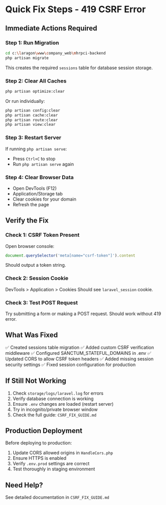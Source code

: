 # Quick Fix Steps - 419 CSRF Error

## Immediate Actions Required

### Step 1: Run Migration
```bash
cd c:\laragon\www\company_web\mhrpci-backend
php artisan migrate
```
This creates the required `sessions` table for database session storage.

### Step 2: Clear All Caches
```bash
php artisan optimize:clear
```
Or run individually:
```bash
php artisan config:clear
php artisan cache:clear
php artisan route:clear
php artisan view:clear
```

### Step 3: Restart Server
If running `php artisan serve`:
- Press `Ctrl+C` to stop
- Run `php artisan serve` again

### Step 4: Clear Browser Data
- Open DevTools (F12)
- Application/Storage tab
- Clear cookies for your domain
- Refresh the page

## Verify the Fix

### Check 1: CSRF Token Present
Open browser console:
```javascript
document.querySelector('meta[name="csrf-token"]').content
```
Should output a token string.

### Check 2: Session Cookie
DevTools > Application > Cookies
Should see `laravel_session` cookie.

### Check 3: Test POST Request
Try submitting a form or making a POST request.
Should work without 419 error.

## What Was Fixed

✅ Created sessions table migration
✅ Added custom CSRF verification middleware
✅ Configured SANCTUM_STATEFUL_DOMAINS in .env
✅ Updated CORS to allow CSRF token headers
✅ Added missing session security settings
✅ Fixed session configuration for production

## If Still Not Working

1. Check `storage/logs/laravel.log` for errors
2. Verify database connection is working
3. Ensure `.env` changes are loaded (restart server)
4. Try in incognito/private browser window
5. Check the full guide: `CSRF_FIX_GUIDE.md`

## Production Deployment

Before deploying to production:
1. Update CORS allowed origins in `HandleCors.php`
2. Ensure HTTPS is enabled
3. Verify `.env.prod` settings are correct
4. Test thoroughly in staging environment

## Need Help?

See detailed documentation in `CSRF_FIX_GUIDE.md`
